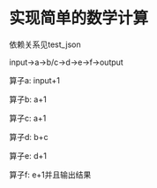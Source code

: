 # 实现简单的数学计算
依赖关系见test_json

input->a->b/c->d->e->f->output

算子a: input+1

算子b: a+1

算子c: a+1

算子d: b+c

算子e: d+1

算子f: e+1并且输出结果
